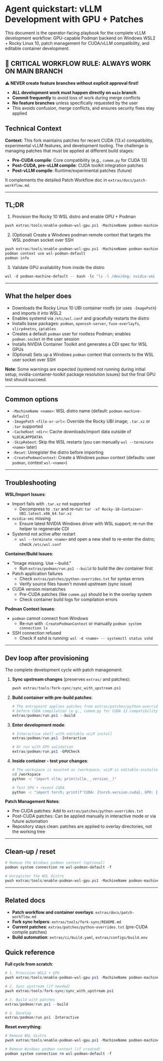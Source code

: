 # Agent quickstart: vLLM Development with GPU + Patches

This document is the operator-facing playbook for the complete vLLM development
workflow: GPU-capable Podman backend on Windows WSL2 + Rocky Linux 10, patch
management for CUDA/vLLM compatibility, and editable container development.

## 🚨 CRITICAL WORKFLOW RULE: ALWAYS WORK ON MAIN BRANCH

**⚠️ NEVER create feature branches without explicit approval first!**

- **ALL development work must happen directly on `main` branch**
- **Commit frequently** to avoid loss of work during merge conflicts
- **No feature branches** unless specifically requested by the user
- This avoids confusion, merge conflicts, and ensures security fixes stay applied

## Technical Context

**Context**: This fork maintains patches for recent CUDA (13.x) compatibility,
experimental vLLM features, and development tooling. The challenge is managing
patches that must be applied at different build stages:
- **Pre-CUDA compile**: Core compatibility (e.g., `cumem.py` for CUDA 13)
- **Post-CUDA, pre-vLLM compile**: CUDA toolkit integration patches
- **Post-vLLM compile**: Runtime/experimental patches (future)

It complements the detailed Patch Workflow doc in `extras/docs/patch-workflow.md`.

---

## TL;DR

1) Provision the Rocky 10 WSL distro and enable GPU + Podman

```powershell
pwsh extras/tools/enable-podman-wsl-gpu.ps1 -MachineName podman-machine-default -CacheRoot C:\vllm-cache
```

2) (Optional) Create a Windows podman remote context that targets the WSL podman socket over SSH

```powershell
pwsh extras/tools/enable-podman-wsl-gpu.ps1 -MachineName podman-machine-default -CreatePodmanContext -PodmanContextName wsl-podman-default -SkipReboot
podman context use wsl-podman-default
podman info
```

3) Validate GPU availability from inside the distro

```powershell
wsl -d podman-machine-default -- bash -lc "ls -l /dev/dxg; nvidia-smi || true"
```

---

## What the helper does

- Downloads the Rocky Linux 10 UBI container rootfs (or uses `-ImagePath`) and imports it into WSL2
- Enables systemd via `/etc/wsl.conf` and gracefully restarts the distro
- Installs base packages: `podman`, `openssh-server`, `fuse-overlayfs`, `slirp4netns`, `iptables`
- Creates a default `podman` user for rootless Podman; enables `podman.socket` in the user session
- Installs NVIDIA Container Toolkit and generates a CDI spec for WSL GPUs
- (Optional) Sets up a Windows `podman` context that connects to the WSL user socket over SSH

**Note**: Some warnings are expected (systemd not running during initial setup, 
nvidia-container-toolkit package resolution issues) but the final GPU test should succeed.

---

## Common options

- `-MachineName <name>`: WSL distro name (default: `podman-machine-default`)
- `-ImagePath <file-or-url>`: Override the Rocky UBI image; `.tar.xz` or `.tar` supported
- `-CacheRoot <dir>`: Cache downloads/import data outside of `%LOCALAPPDATA%`
- `-SkipReboot`: Skip the WSL restarts (you can manually `wsl --terminate <name>` later)
- `-Reset`: Unregister the distro before importing
- `-CreatePodmanContext`: Create a Windows `podman` context (defaults: user `podman`, context `wsl-<name>`) 

---

## Troubleshooting

**WSL/Import Issues**:
- Import fails with `.tar.xz` not supported
  - Decompress to `.tar` and re-run: `tar -xf Rocky-10-Container-UBI.latest.x86_64.tar.xz`
- `nvidia-smi` missing
  - Ensure latest NVIDIA Windows driver with WSL support; re-run the helper to regenerate CDI
- Systemd not active after restart
  - `wsl --terminate <name>` and open a new shell to re-enter the distro; check `/etc/wsl.conf`

**Container/Build Issues**:
- "Image missing. Use --build." 
  - Run `extras/podman/run.ps1 --build` to build the dev container first
- Patch application failures
  - Check `extras/patches/python-overrides.txt` for syntax errors
  - Verify source files haven't moved upstream (sync issue)
- CUDA version mismatches
  - Pre-CUDA patches (like `cumem.py`) should be in the overlay system
  - Check container build logs for compilation errors

**Podman Context Issues**:
- `podman` cannot connect from Windows
  - Re-run with `-CreatePodmanContext` or manually `podman system connection ls`
- SSH connection refused
  - Check if sshd is running: `wsl -d <name> -- systemctl status sshd`

---

## Dev loop after provisioning

The complete development cycle with patch management:

1. **Sync upstream changes** (preserves `extras/` and patches):
   ```powershell
   pwsh extras/tools/fork-sync/sync_with_upstream.ps1
   ```

2. **Build container with pre-build patches**:
   ```powershell
   # The entrypoint applies patches from extras/patches/python-overrides.txt
   # before CUDA compilation (e.g., cumem.py for CUDA 13 compatibility)
   extras/podman/run.ps1 --build
   ```

3. **Enter development mode**:
   ```powershell
   # Interactive shell with editable vLLM install
   extras/podman/run.ps1 -Interactive
   
   # Or run with GPU validation
   extras/podman/run.ps1 -GPUCheck
   ```

4. **Inside container - test your changes**:
   ```bash
   # The workspace is mounted as /workspace, vLLM is editable-installed
   cd /workspace
   python -c "import vllm; print(vllm.__version__)"
   
   # Test GPU + recent CUDA
   python -c "import torch; print(f'CUDA: {torch.version.cuda}, GPU: {torch.cuda.get_device_name()}')"
   ```

**Patch Management Notes**:
- Pre-CUDA patches: Add to `extras/patches/python-overrides.txt` 
- Post-CUDA patches: Can be applied manually in interactive mode or via future automation
- Repository stays clean: patches are applied to overlay directories, not the working tree

---

## Clean-up / reset

```powershell
# Remove the Windows podman context (optional)
podman system connection rm wsl-podman-default -f

# Unregister the WSL distro
pwsh extras/tools/enable-podman-wsl-gpu.ps1 -MachineName podman-machine-default -Reset
```

---

## Related docs

- **Patch workflow and container overlays**: `extras/docs/patch-workflow.md`
- **Fork sync helpers**: `extras/tools/fork-sync/README.md`
- **Current patches**: `extras/patches/python-overrides.txt` (pre-CUDA compile patches)
- **Build automation**: `extras/ci/build.yaml`, `extras/configs/build.env`

## Quick reference

**Full cycle from scratch**:
```powershell
# 1. Provision WSL2 + GPU
pwsh extras/tools/enable-podman-wsl-gpu.ps1 -MachineName podman-machine-default -CacheRoot C:\vllm-cache

# 2. Sync upstream (if needed)  
pwsh extras/tools/fork-sync/sync_with_upstream.ps1

# 3. Build with patches
extras/podman/run.ps1 --build

# 4. Develop
extras/podman/run.ps1 -Interactive
```

**Reset everything**:
```powershell
# Remove WSL distro
pwsh extras/tools/enable-podman-wsl-gpu.ps1 -MachineName podman-machine-default -Reset

# Remove Windows podman context (if created)
podman system connection rm wsl-podman-default -f
```
